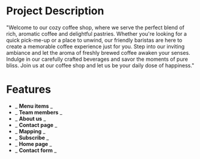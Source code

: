 # Project Description

"Welcome to our cozy coffee shop, where we serve the perfect blend of rich, aromatic coffee and delightful pastries. Whether you're looking for a quick pick-me-up or a place to unwind, our friendly baristas are here to create a memorable coffee experience just for you. Step into our inviting ambiance and let the aroma of freshly brewed coffee awaken your senses. Indulge in our carefully crafted beverages and savor the moments of pure bliss. Join us at our coffee shop and let us be your daily dose of happiness."

# Features
- _ **Menu items** _
- _ **Team members** _
- _ **About us** _
- _ **Contact page** _
- _ **Mapping** _
- _ **Subscribe** _
- _ **Home page** _
- _ **Contact form** _
